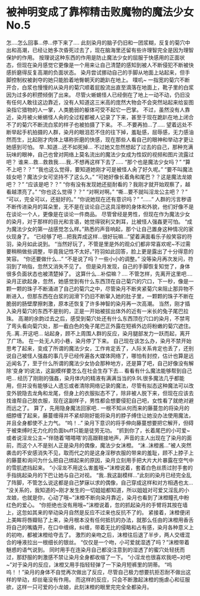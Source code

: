 # 被神明变成了靠榨精击败魔物的魔法少女 No.5

怎….怎么回事…停…停下来了….
此刻染月的脑子仍旧和一团浆糊，反复的菊穴中出和高潮，已经让她多次昏死过去了，现在脑海里还留有些许理智完全是因为理智保护的作用。
按理说这种东西的作用是防止魔法少女的屈服于快感用的正面状态，但现在染月感觉它更像是一个用来让自己清楚的感知到被人不断侵犯不断被快感折磨得反复高潮的负面状态。
染月尝试挪动自己的手脚从地面上站起来，但手脚控制权被剥夺的她只能脸着地臀朝天的跪趴在地上。
噗叽~
一指宽的菊穴不断开合，白浆也慢慢的从染月的菊穴顺着屁股流出直至滴落在地面上，靴子里的白浆因为过多的积攒倾倒了出来。
尽管火蜥蜴怪人已经倒在了地上一动不动，仍旧没有任何人敢往这边靠近，没有人知道这三米高的庞然大物会不会突然站起来给妄图染指它猎物的人一掌，人类脆弱的躯体可受不起它一巴掌。
不过，虽然没有人靠近，染月被火蜥蜴怪人肏的全过程都被人记录了下来，甚至于现在跪趴在地上闭合不了的菊穴不断流白浆的样子也被拍摄了下来。
不…不要再拍…了…..
望着远处不断举起手机拍摄的人群，染月的眼泪忍不住的往下掉，羞耻感，屈辱感，无力感油然而生，比起刚才肉体上堪称折磨的快感，现在那些人看自己的眼神和举动才更让她感到可怕。
早..知道…还不如死掉…
不过她又忽然想起了过去的自己，那种充满玩味的眼神，自己也曾对网络上莫名流出的魔法少女成为性奴的视频和图片流露过吧？
谁来…救…救救我…..我..不想再这样下去了…..
“那个也是魔法少女吗？”
“算不上吧？？”
“我也这么觉得，要知道她刚才可是被怪人肏了好久呢。”
“要不叫魔法妓女吧？魔法少女可坚持不了这么久。”
“可她好像长着角和尾巴？？这是魔法龙娘吧？？”
“应该是吧？？”
“你有没有发现她还挺耐看的？我刚才就开始观察了，越看越漂亮了。”
“你也这么觉得？？”
“对啊对啊。”
“嘶…要不就叫淫龙公主吧？？”
“可以，完全可以，还挺好的。”
“你说她现在还有意识吗？”
“……”
人群的污言秽语不断传进染月的耳朵里，无不是在谈论自己这具淫秽的身体和外貌，他们好像不是在谈论一个人，更像是在谈论一件商品。
尽管曾经是男性，但现在作为魔法少女的染月，对于那样的目光和言语，她觉得锐利又刺耳，比被怪人强姦更可怕。
“成为魔法少女的第一战感觉怎么样。”熟悉的声音响起，那个让自己置身这种情况的家伙现身了。
“已经够了吧…把我弄成这样…很好玩嘛…”望着满面看乐子般笑容的符羽，染月如此说到。
“当然好玩了，不管是里是外的观众们都非常喜欢呢~不过需要稍稍做些调整，毕竟我记性不太好。”符羽如此回答，脸上更是露出了十分得意的笑容。
“你还要做什么…”
“不是说了吗？一些小小的调整。”
没等染月再次发问，符羽到了响指，忽然又消失不见了。
但是染月发现，自己的手脚恢复知觉了，身体很多负面状态也被清楚掉了。
这算什么…补偿嘛？….
不管怎样，先离开这里吧….
染月正欲起身，忽然，她感觉到有什么东西顶在自己菊穴的穴口，下一秒，像是一颗一颗的珠子不断涌进了自己的菊穴之中，尽管染月不断夹紧菊穴来阻止那异物不断进入，但那东西在白浆的润滑下仍旧不断窜入她的肚子里，一颗颗的珠子不断在脆弱的肠壁摩擦刺激，原本还恢复了许多神智的染月再一次高潮。
当然，刚才插入染月菊穴的东西不是别的，正是一开始被拔出体外的近有一米长的兔子尾巴拉珠。
高潮的余韵过去之后，感受到菊穴处还有什么东西顶在穴口的染月，不禁弯了弯头看向菊穴处，那一截白色的兔子尾巴正外露在短裤外边将粉嫩的菊穴遮住。
先..离..开这吧…
站起身，顾不上周围人群的反应，染月腿部发力一跃而起，离开了广场。
在一处无人的小巷，染月停了下来。
自己现在该怎么办，染月不禁开始思考了起来，变成了所谓的魔法少女，工作肯定丢了，人际关系肯定也丢了，还别说自己被怪人强姦的事几乎已经传遍各大媒体网络了，哪怕有封控，估计也算是远近闻名了，至于什么所谓的魔法少女协会那种地方，还是算了吧，自己好像没有解除‘变身’的说法，这副模样要怎么在社会生存下去…
看看有什么魔法能够帮到自己吧…
经历了刚刚的强姦，染月体内的精液有满满当当的9.9L很多魔法几乎都能用，但并没有能够让人遗忘或者清除网络记录的魔法，尽管有拟态这种魔法可以改变外貌隐去龙角和龙尾，但身上的衣服拟态不了，除非被人脱下来，但现在应该去找谁帮自己脱衣服，现在这副样子，男性都会想要侵犯自己吧，女性看了就绝对避而远之了。
算了，先用隐身魔法回家吧..
一根不知从何而来的藤蔓忽的将染月的细脖缠了起来，藤蔓缠得并不紧却刚好能将染月的脖子缚住让她没办法使用魔法，并且全身都使不上力气。
“呜！..”
染月下意识的将手伸向藤蔓想要把它解开，但碍于被束缚时无力化的负面buff只能是徒劳无功。
“抓到你了，长着尾巴的小可爱~或者说淫龙公主~”伴随着‘嗒嗒嗒’的高跟鞋接地声，声音的主人出现在了染月的面前，而这个人不是别人正是染月的偶像，魔法少女沫橙。
“沫..沫橙酱…”被人突然袭击的不安感消失不见，取而代之的是这身淫秽衣服的带来的羞耻，顾不上脖子上的藤蔓和询问为什么把自己绑起来的原因，染月立刻用手把大片大片暴露在空气中的雪肌遮挡起来。
“小淫龙不用这么害羞哦~”沫橙说着，套着白色丝质过肘手套的手指挑起染月的下巴让她与自己对视。
“我..我这副模样…”此刻的染月已经完全乱了阵脚，不管怎么说这都是自己梦寐以求的偶像，自己穿成这样和对方相遇也太…
“没关系的，我知道的~刚才发生的一切姐姐都知道，所以姐姐对可爱又淫乱的小龙娘，也就是你，心动了哦~”沫橙不断向染月靠近，染月也看到了沫橙瞳孔中粉红色的爱心。
“你拒绝也没有用哦~”沫橙说着，忽的抓起染月的手臂将其按在墙上，这忽如其来的举动染月自然是反应不过来也反抗不了的。
紧接着，沫橙便闭上美眸将唇瓣贴了上来，染月根本没有任何抵抗的办法，就那么任由的沫橙用香舌将自己的嘴撬开，在口中缠绵，纠缠，带着无比的侵略和占有感，染月各种意义上的初吻，都被沫橙给夺去了。
激烈的亲吻之后，沫橙往后退了半步，两人交缠混合的唾液拉出一根细长的银丝。
“仅仅是一个吻，小可爱就湿透了吗？”沫橙带着魅惑的语气说到。
同时用手在连染月自己都没注意到的湿透了的蜜穴处轻抚而过，那舒服的刺激感不禁让染月全身都收缩了一下。
“小淫龙也很喜欢我吧~对吧~”对于染月的反应，沫橙又用手指轻轻弹了一下染月短裤里的阴蒂。
“呜呜！！”染月的身体不自觉再次做出了反应，尽管自己极力想要抗拒忍耐不做出这样的举动，却丝毫没有作用。
而这样的反应，只会不断激起沫橙的施虐心和征服欲，这样一只可爱的小龙娘，此刻沫橙的眼里完完全全都染月。